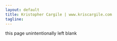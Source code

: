 ```yaml
---
layout: default
title: Kristopher Cargile | www.kriscargile.com
tagline:
---
```


this page unintentionally left blank
